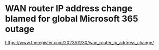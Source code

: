 # WAN router IP address change blamed for global Microsoft 365 outage 
 <https://www.theregister.com/2023/01/30/wan_router_ip_address_change/>